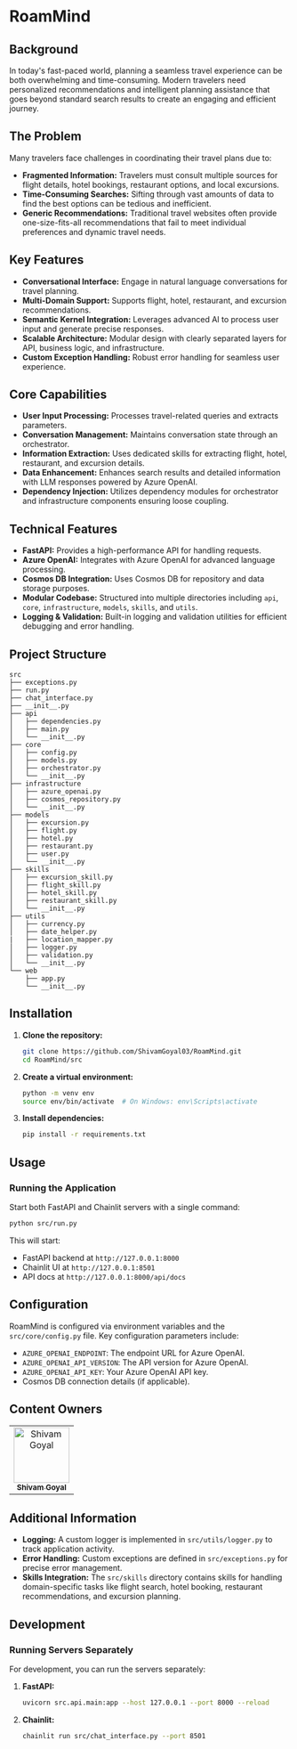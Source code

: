 # RoamMind

## Background
In today's fast-paced world, planning a seamless travel experience can be both overwhelming and time-consuming. Modern travelers need personalized recommendations and intelligent planning assistance that goes beyond standard search results to create an engaging and efficient journey.

## The Problem
Many travelers face challenges in coordinating their travel plans due to:
- **Fragmented Information:** Travelers must consult multiple sources for flight details, hotel bookings, restaurant options, and local excursions.
- **Time-Consuming Searches:** Sifting through vast amounts of data to find the best options can be tedious and inefficient.
- **Generic Recommendations:** Traditional travel websites often provide one-size-fits-all recommendations that fail to meet individual preferences and dynamic travel needs.

## Key Features
- **Conversational Interface:** Engage in natural language conversations for travel planning.
- **Multi-Domain Support:** Supports flight, hotel, restaurant, and excursion recommendations.
- **Semantic Kernel Integration:** Leverages advanced AI to process user input and generate precise responses.
- **Scalable Architecture:** Modular design with clearly separated layers for API, business logic, and infrastructure.
- **Custom Exception Handling:** Robust error handling for seamless user experience.

## Core Capabilities
- **User Input Processing:** Processes travel-related queries and extracts parameters.
- **Conversation Management:** Maintains conversation state through an orchestrator.
- **Information Extraction:** Uses dedicated skills for extracting flight, hotel, restaurant, and excursion details.
- **Data Enhancement:** Enhances search results and detailed information with LLM responses powered by Azure OpenAI.
- **Dependency Injection:** Utilizes dependency modules for orchestrator and infrastructure components ensuring loose coupling.

## Technical Features
- **FastAPI:** Provides a high-performance API for handling requests.
- **Azure OpenAI:** Integrates with Azure OpenAI for advanced language processing.
- **Cosmos DB Integration:** Uses Cosmos DB for repository and data storage purposes.
- **Modular Codebase:** Structured into multiple directories including `api`, `core`, `infrastructure`, `models`, `skills`, and `utils`.
- **Logging & Validation:** Built-in logging and validation utilities for efficient debugging and error handling.

## Project Structure
```
src
├── exceptions.py
├── run.py
├── chat_interface.py
├── __init__.py
├── api
│   ├── dependencies.py
│   ├── main.py
│   └── __init__.py
├── core
│   ├── config.py
│   ├── models.py
│   ├── orchestrator.py
│   └── __init__.py
├── infrastructure
│   ├── azure_openai.py
│   ├── cosmos_repository.py
│   └── __init__.py
├── models
│   ├── excursion.py
│   ├── flight.py
│   ├── hotel.py
│   ├── restaurant.py
│   ├── user.py
│   └── __init__.py
├── skills
│   ├── excursion_skill.py
│   ├── flight_skill.py
│   ├── hotel_skill.py
│   ├── restaurant_skill.py
│   └── __init__.py
├── utils
│   ├── currency.py
│   ├── date_helper.py
|   ├── location_mapper.py
│   ├── logger.py
│   ├── validation.py
│   └── __init__.py
└── web
    ├── app.py
    └── __init__.py
```

## Installation
1. **Clone the repository:**
   ```bash
   git clone https://github.com/ShivamGoyal03/RoamMind.git
   cd RoamMind/src
   ```

2. **Create a virtual environment:**
   ```bash
   python -m venv env
   source env/bin/activate  # On Windows: env\Scripts\activate
   ```

3. **Install dependencies:**
   ```bash
   pip install -r requirements.txt
   ```

## Usage

### Running the Application

Start both FastAPI and Chainlit servers with a single command:
```bash
python src/run.py
```

This will start:
- FastAPI backend at `http://127.0.0.1:8000`
- Chainlit UI at `http://127.0.0.1:8501`
- API docs at `http://127.0.0.1:8000/api/docs`

## Configuration
RoamMind is configured via environment variables and the `src/core/config.py` file. Key configuration parameters include:
- `AZURE_OPENAI_ENDPOINT`: The endpoint URL for Azure OpenAI.
- `AZURE_OPENAI_API_VERSION`: The API version for Azure OpenAI.
- `AZURE_OPENAI_API_KEY`: Your Azure OpenAI API key.
- Cosmos DB connection details (if applicable).


## Content Owners

<!-- ALL-CONTRIBUTORS-LIST:START - Do not remove or modify this section -->

<table>
<tr>
    <td align="center"><a href="https://github.com/ShivamGoyal03">
        <img src="https://github.com/ShivamGoyal03.png" width="100px;" alt="Shivam Goyal"/><br />
        <sub><b>Shivam Goyal</b></sub>
    </a><br />
    </td>
</tr></table>


## Additional Information
- **Logging:** A custom logger is implemented in `src/utils/logger.py` to track application activity.
- **Error Handling:** Custom exceptions are defined in `src/exceptions.py` for precise error management.
- **Skills Integration:** The `src/skills` directory contains skills for handling domain-specific tasks like flight search, hotel booking, restaurant recommendations, and excursion planning.

## Development

### Running Servers Separately
For development, you can run the servers separately:

1. **FastAPI:**
   ```bash
   uvicorn src.api.main:app --host 127.0.0.1 --port 8000 --reload
   ```

2. **Chainlit:**
   ```bash
   chainlit run src/chat_interface.py --port 8501
   ```
